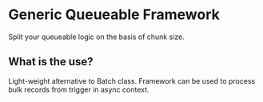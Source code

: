# Generic Queueable Framework

Split your queueable logic on the basis of chunk size.

## What is the use?

Light-weight alternative to Batch class. Framework can be used to process bulk records from trigger in async context.